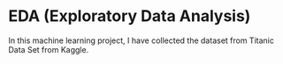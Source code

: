 # EDA (Exploratory Data Analysis)
In this machine learning project, I have collected the dataset from  Titanic Data Set from Kaggle.
##
